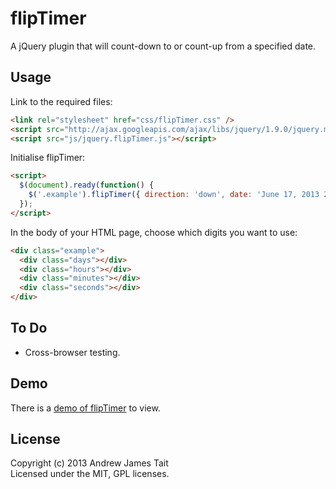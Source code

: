 flipTimer
=========

A jQuery plugin that will count-down to or count-up from a specified date.

## Usage
Link to the required files:
```html
<link rel="stylesheet" href="css/flipTimer.css" />
<script src="http://ajax.googleapis.com/ajax/libs/jquery/1.9.0/jquery.min.js"></script>
<script src="js/jquery.flipTimer.js"></script>
```
Initialise flipTimer:
```html
<script>
  $(document).ready(function() {
    $('.example').flipTimer({ direction: 'down', date: 'June 17, 2013 23:15:00', callback: function() { alert('times up!'); } });
  });
</script>
```
In the body of your HTML page, choose which digits you want to use:
```html
<div class="example">
  <div class="days"></div>
  <div class="hours"></div>
  <div class="minutes"></div>
  <div class="seconds"></div>
</div>
```

## To Do
<ul>
  <li>Cross-browser testing.</li>
</ul>

## Demo
There is a <a href="http://www.andrewjamestait.co.uk/flipTimer">demo of flipTimer</a> to view.

## License
Copyright (c) 2013 Andrew James Tait   
Licensed under the MIT, GPL licenses.
